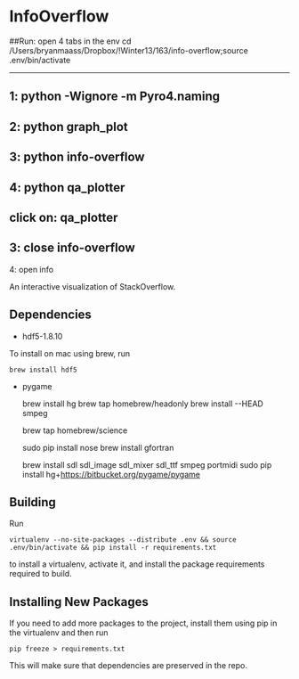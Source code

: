 InfoOverflow
============

##Run:
open 4 tabs in the env
cd /Users/bryanmaass/Dropbox/\!Winter13/163/info-overflow;source .env/bin/activate

-----
1:
python -Wignore -m Pyro4.naming
----
2:
python graph_plot
-----
3:
python info-overflow
-----
4:
python qa_plotter
-----
click on: qa_plotter
-----
3:
close info-overflow
-----
4:
open info

An interactive visualization of StackOverflow.

## Dependencies

 - hdf5-1.8.10
 
To install on mac using brew, run

    brew install hdf5

 - pygame
 
    brew install hg
    brew tap homebrew/headonly
    brew install --HEAD smpeg

    brew tap homebrew/science
    
    sudo pip install nose
    brew install gfortran

    brew install sdl sdl_image sdl_mixer sdl_ttf smpeg portmidi
    sudo pip install hg+https://bitbucket.org/pygame/pygame

## Building
Run

    virtualenv --no-site-packages --distribute .env && source .env/bin/activate && pip install -r requirements.txt
    
to install a virtualenv, activate it, and install the package requirements required to build.

## Installing New Packages
If you need to add more packages to the project, install them using pip in the virtualenv and then run

    pip freeze > requirements.txt

This will make sure that dependencies are preserved in the repo.

